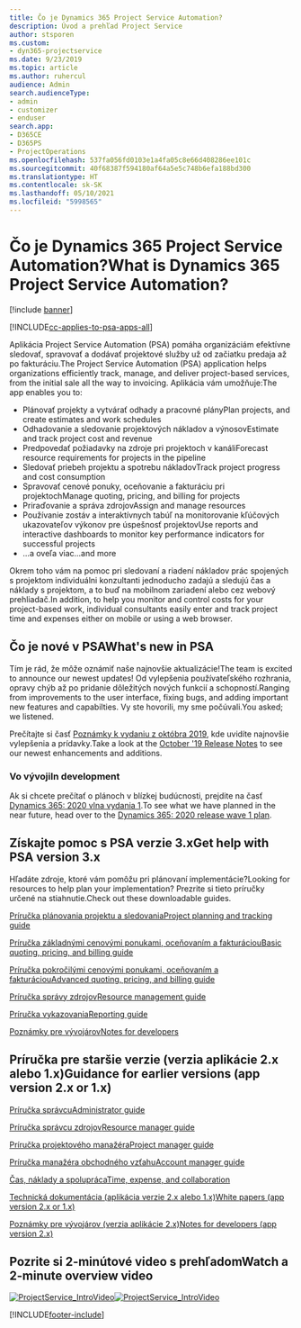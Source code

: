 ```yaml
---
title: Čo je Dynamics 365 Project Service Automation?
description: Úvod a prehľad Project Service
author: stsporen
ms.custom:
- dyn365-projectservice
ms.date: 9/23/2019
ms.topic: article
ms.author: ruhercul
audience: Admin
search.audienceType:
- admin
- customizer
- enduser
search.app:
- D365CE
- D365PS
- ProjectOperations
ms.openlocfilehash: 537fa056fd0103e1a4fa05c8e66d408286ee101c
ms.sourcegitcommit: 40f68387f594180af64a5e5c748b6efa188bd300
ms.translationtype: HT
ms.contentlocale: sk-SK
ms.lasthandoff: 05/10/2021
ms.locfileid: "5998565"
---
```

# <a name="what-is-dynamics-365-project-service-automation"></a><span data-ttu-id="f36a5-103">Čo je Dynamics 365 Project Service Automation?</span><span class="sxs-lookup"><span data-stu-id="f36a5-103">What is Dynamics 365 Project Service Automation?</span></span>

[!include [banner](../includes/psa-now-project-operations.md)]

[!INCLUDE[cc-applies-to-psa-apps-all](../includes/cc-applies-to-psa-apps-all.md)]

<span data-ttu-id="f36a5-104">Aplikácia Project Service Automation (PSA) pomáha organizáciám efektívne sledovať, spravovať a dodávať projektové služby už od začiatku predaja až po fakturáciu.</span><span class="sxs-lookup"><span data-stu-id="f36a5-104">The Project Service Automation (PSA) application helps organizations efficiently track, manage, and deliver project-based services, from the initial sale all the way to invoicing.</span></span> <span data-ttu-id="f36a5-105">Aplikácia vám umožňuje:</span><span class="sxs-lookup"><span data-stu-id="f36a5-105">The app enables you to:</span></span>

- <span data-ttu-id="f36a5-106">Plánovať projekty a vytvárať odhady a pracovné plány</span><span class="sxs-lookup"><span data-stu-id="f36a5-106">Plan projects, and create estimates and work schedules</span></span>
- <span data-ttu-id="f36a5-107">Odhadovanie a sledovanie projektových nákladov a výnosov</span><span class="sxs-lookup"><span data-stu-id="f36a5-107">Estimate and track project cost and revenue</span></span>
- <span data-ttu-id="f36a5-108">Predpovedať požiadavky na zdroje pri projektoch v kanáli</span><span class="sxs-lookup"><span data-stu-id="f36a5-108">Forecast resource requirements for projects in the pipeline</span></span>
- <span data-ttu-id="f36a5-109">Sledovať priebeh projektu a spotrebu nákladov</span><span class="sxs-lookup"><span data-stu-id="f36a5-109">Track project progress and cost consumption</span></span>
- <span data-ttu-id="f36a5-110">Spravovať cenové ponuky, oceňovanie a fakturáciu pri projektoch</span><span class="sxs-lookup"><span data-stu-id="f36a5-110">Manage quoting, pricing, and billing for projects</span></span>
- <span data-ttu-id="f36a5-111">Priraďovanie a správa zdrojov</span><span class="sxs-lookup"><span data-stu-id="f36a5-111">Assign and manage resources</span></span>
- <span data-ttu-id="f36a5-112">Používanie zostáv a interaktívnych tabúľ na monitorovanie kľúčových ukazovateľov výkonov pre úspešnosť projektov</span><span class="sxs-lookup"><span data-stu-id="f36a5-112">Use reports and interactive dashboards to monitor key performance indicators for successful projects</span></span>
- <span data-ttu-id="f36a5-113">...a oveľa viac</span><span class="sxs-lookup"><span data-stu-id="f36a5-113">...and more</span></span>

<span data-ttu-id="f36a5-114">Okrem toho vám na pomoc pri sledovaní a riadení nákladov prác spojených s projektom individuálni konzultanti jednoducho zadajú a sledujú čas a náklady s projektom, a to buď na mobilnom zariadení alebo cez webový prehliadač.</span><span class="sxs-lookup"><span data-stu-id="f36a5-114">In addition, to help you monitor and control costs for your project-based work, individual consultants easily enter and track project time and expenses either on mobile or using a web browser.</span></span>

## <a name="whats-new-in-psa"></a><span data-ttu-id="f36a5-115">Čo je nové v PSA</span><span class="sxs-lookup"><span data-stu-id="f36a5-115">What's new in PSA</span></span>
<span data-ttu-id="f36a5-116">Tím je rád, že môže oznámiť naše najnovšie aktualizácie!</span><span class="sxs-lookup"><span data-stu-id="f36a5-116">The team is excited to announce our newest updates!</span></span> <span data-ttu-id="f36a5-117">Od vylepšenia používateľského rozhrania, opravy chýb až po pridanie dôležitých nových funkcií a schopností.</span><span class="sxs-lookup"><span data-stu-id="f36a5-117">Ranging from improvements to the user interface, fixing bugs, and adding important new features and capabilties.</span></span> <span data-ttu-id="f36a5-118">Vy ste hovorili, my sme počúvali.</span><span class="sxs-lookup"><span data-stu-id="f36a5-118">You asked; we listened.</span></span>

<span data-ttu-id="f36a5-119">Prečítajte si časť [Poznámky k vydaniu z októbra 2019](/dynamics365-release-plan/2019wave2/index), kde uvidíte najnovšie vylepšenia a prídavky.</span><span class="sxs-lookup"><span data-stu-id="f36a5-119">Take a look at the [October '19 Release Notes](/dynamics365-release-plan/2019wave2/index) to see our newest enhancements and additions.</span></span>

### <a name="in-development"></a><span data-ttu-id="f36a5-120">Vo vývoji</span><span class="sxs-lookup"><span data-stu-id="f36a5-120">In development</span></span>
<span data-ttu-id="f36a5-121">Ak si chcete prečítať o plánoch v blízkej budúcnosti, prejdite na časť [Dynamics 365: 2020 vlna vydania 1](/dynamics365-release-plan/2020wave1/index).</span><span class="sxs-lookup"><span data-stu-id="f36a5-121">To see what we have planned in the near future, head over to the [Dynamics 365: 2020 release wave 1 plan](/dynamics365-release-plan/2020wave1/index).</span></span>

## <a name="get-help-with-psa-version-3x"></a><span data-ttu-id="f36a5-122">Získajte pomoc s PSA verzie 3.x</span><span class="sxs-lookup"><span data-stu-id="f36a5-122">Get help with PSA version 3.x</span></span>
<span data-ttu-id="f36a5-123">Hľadáte zdroje, ktoré vám pomôžu pri plánovaní implementácie?</span><span class="sxs-lookup"><span data-stu-id="f36a5-123">Looking for resources to help plan your implementation?</span></span> <span data-ttu-id="f36a5-124">Prezrite si tieto príručky určené na stiahnutie.</span><span class="sxs-lookup"><span data-stu-id="f36a5-124">Check out these downloadable guides.</span></span>

 [<span data-ttu-id="f36a5-125">Príručka plánovania projektu a sledovania</span><span class="sxs-lookup"><span data-stu-id="f36a5-125">Project planning and tracking guide</span></span>](../psa/implementation-guides/project-planning-tracking.md)

 [<span data-ttu-id="f36a5-126">Príručka základnými cenovými ponukami, oceňovaním a fakturáciou</span><span class="sxs-lookup"><span data-stu-id="f36a5-126">Basic quoting, pricing, and billing guide</span></span>](../psa/implementation-guides/begin-quoting-pricing-billing.md)

 [<span data-ttu-id="f36a5-127">Príručka pokročilými cenovými ponukami, oceňovaním a fakturáciou</span><span class="sxs-lookup"><span data-stu-id="f36a5-127">Advanced quoting, pricing, and billing guide</span></span>](../psa/implementation-guides/adv-quoting-pricing-billing.md)

 [<span data-ttu-id="f36a5-128">Príručka správy zdrojov</span><span class="sxs-lookup"><span data-stu-id="f36a5-128">Resource management guide</span></span>](../psa/implementation-guides/resource-management-guide.md)

 [<span data-ttu-id="f36a5-129">Príručka vykazovania</span><span class="sxs-lookup"><span data-stu-id="f36a5-129">Reporting guide</span></span>](../psa/implementation-guides/reporting-guide.md)

 [<span data-ttu-id="f36a5-130">Poznámky pre vývojárov</span><span class="sxs-lookup"><span data-stu-id="f36a5-130">Notes for developers</span></span>](../psa/developer-guides/overview-dev-notes-v3.x.md)

## <a name="guidance-for-earlier-versions-app-version-2x-or-1x"></a><span data-ttu-id="f36a5-131">Príručka pre staršie verzie (verzia aplikácie 2.x alebo 1.x)</span><span class="sxs-lookup"><span data-stu-id="f36a5-131">Guidance for earlier versions (app version 2.x or 1.x)</span></span>
 [<span data-ttu-id="f36a5-132">Príručka správcu</span><span class="sxs-lookup"><span data-stu-id="f36a5-132">Administrator guide</span></span>](../psa/admin-guide.md)

 [<span data-ttu-id="f36a5-133">Príručka správcu zdrojov</span><span class="sxs-lookup"><span data-stu-id="f36a5-133">Resource manager guide</span></span>](../psa/resource-manager-guide.md)

 [<span data-ttu-id="f36a5-134">Príručka projektového manažéra</span><span class="sxs-lookup"><span data-stu-id="f36a5-134">Project manager guide</span></span>](../psa/project-manager-guide.md)

 [<span data-ttu-id="f36a5-135">Príručka manažéra obchodného vzťahu</span><span class="sxs-lookup"><span data-stu-id="f36a5-135">Account manager guide</span></span>](../psa/account-manager-guide.md)

 [<span data-ttu-id="f36a5-136">Čas, náklady a spolupráca</span><span class="sxs-lookup"><span data-stu-id="f36a5-136">Time, expense, and collaboration</span></span>](../psa/time-expense-collaboration-guide.md)

 [<span data-ttu-id="f36a5-137">Technická dokumentácia (aplikácia verzie 2.x alebo 1.x)</span><span class="sxs-lookup"><span data-stu-id="f36a5-137">White papers (app version 2.x or 1.x)</span></span>](../psa/white-papers.md)

 [<span data-ttu-id="f36a5-138">Poznámky pre vývojárov (verzia aplikácie 2.x)</span><span class="sxs-lookup"><span data-stu-id="f36a5-138">Notes for developers (app version 2.x)</span></span>](../psa/developer-guides/add-custom-qoi-forms-v2.x.md)

 ## <a name="watch-a-2-minute-overview-video"></a><span data-ttu-id="f36a5-139">Pozrite si 2-minútové video s prehľadom</span><span class="sxs-lookup"><span data-stu-id="f36a5-139">Watch a 2-minute overview video</span></span>
 <a name="heroArea"></a> <span data-ttu-id="f36a5-140">[![ProjectService_IntroVideo](../psa/media/project-service-intro-video.png "ProjectService_IntroVideo")](https://go.microsoft.com/fwlink/p/?LinkId=799457)</span><span class="sxs-lookup"><span data-stu-id="f36a5-140">[![ProjectService_IntroVideo](../psa/media/project-service-intro-video.png "ProjectService_IntroVideo")](https://go.microsoft.com/fwlink/p/?LinkId=799457)</span></span>




[!INCLUDE[footer-include](../includes/footer-banner.md)]